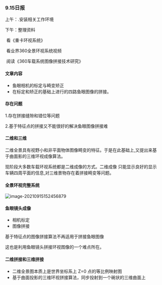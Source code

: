 ### 9.15日报

上午：.安装相关工作环境

下午：整理资料

​			看《重卡环视系统》

​			看业界360全景环视系统视频

​			阅读《360车载系统图像拼接技术研究》

#### 文章内容

- 鱼眼相机的标定与畸变矫正
- 在标定和矫正的基础上进行的四路鱼眼图像的拼接。

#### 存在问题

1.存在拼接缝隙和错位等问题

2.基于特征点的拼接又不能很好的解决鱼眼图像拼接难

#### 二维和三维

二维全景具有视野小和非平面物体图像畸变的特征。于是在此基础上,又提出来基于曲面影的三维环视成像算法。



现阶段大多数车载环视系统都是二维成像的方式。二维成像 只能显示良好的显示车辆四周平面的信息,对三维景物存在着拼接畸变等问题。

#### 全景环视完整系统

![image-20210915152456879](/home/cidi/.config/Typora/typora-user-images/image-20210915152456879.png)

#### 鱼眼镜头成像

- 相机标定
- 图像拼接

基于特征点的图像拼接算法不再适用于拼接鱼眼图像

这也是利用鱼眼镜头拼接环视图像的一个难点所在。

#### 二维拼接和三维拼接



- 二维全景图本质上是世界坐标系上 Z=0 点的等比例映射图
- 基于曲面投影的三维环视拼接算法，同步投射到一个碗状的三维曲面上







